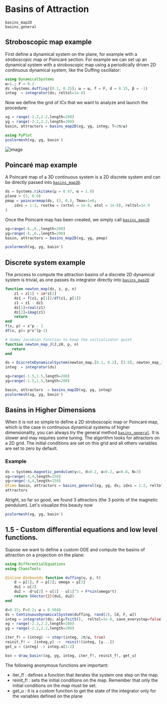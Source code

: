 # Basins of Attraction

```@docs
basins_map2D
basins_general
```

## Stroboscopic map example
First define a dynamical system on the plane, for example with a *stroboscopic* map or Poincaré section. For example we can set up an dynamical system with a stroboscopic map using a periodically driven 2D continuous dynamical system, like the Duffing oscillator:
```jl
using DynamicalSystems
ω=1.; F = 0.2
ds =Systems.duffing([0.1, 0.25]; ω = ω, f = F, d = 0.15, β = -1)
integ  = integrator(ds; reltol=1e-8)
```

Now we define the grid of ICs that we want to analyze and launch the procedure:

```jl
xg = range(-2.2,2.2,length=200)
yg = range(-2.2,2.2,length=200)
basin, attractors = basins_map2D(xg, yg, integ; T=2π/ω)
```

```jl
using PyPlot
pcolormesh(xg, yg, basin')
```

![image](https://i.imgur.com/R2veb5tl.png)

## Poincaré map example

A Poincaré map of a 3D continuous system is a 2D discrete system and can be directly passed into [`basins_map2D`](@ref).
```jl
ds = Systems.rikitake(μ = 0.47, α = 1.0)
plane = (3, 0.0)
pmap = poincaremap(ds, (3, 0.), Tmax=1e6;
    idxs = 1:2, rootkw = (xrtol = 1e-8, atol = 1e-8), reltol=1e-9
)
```

Once the Poincaré map has been created, we simply call [`basins_map2D`](@ref)
```jl
xg=range(-6.,6.,length=200)
yg=range(-6.,6.,length=200)
basin, attractors = basins_map2D(xg, yg, pmap)

pcolormesh(xg, yg, basin')
```

## Discrete system example
The process to compute the attraction basins of a discrete 2D dynamical system is trivial,
as one passes its integrator directly into [`basins_map2D`](@ref)

```jl
function newton_map(dz, z, p, n)
    z1 = z[1] + im*z[2]
    dz1 = f(z1, p[1])/df(z1, p[1])
    z1 = z1 - dz1
    dz[1]=real(z1)
    dz[2]=imag(z1)
    return
end
f(x, p) = x^p - 1
df(x, p)= p*x^(p-1)

# dummy Jacobian function to keep the initializator quiet
function newton_map_J(J,z0, p, n)
   return
end

ds = DiscreteDynamicalSystem(newton_map,[0.1, 0.2], [3.0], newton_map_J)
integ  = integrator(ds)

xg=range(-1.5,1.5,length=200)
yg=range(-1.5,1.5,length=200)

basin, attractors  = basins_map2D(xg, yg, integ)
pcolormesh(xg, yg, basin')
```

## Basins in Higher Dimensions
When it is not so simple to define a 2D stroboscopic map or Poincaré map, which is the case in continuous dynamical systems of higher dimensionality, you can always try the general method [`basins_general`](@ref). It is slower and may requires some tuning.
The algorithm looks for attractors on a 2D grid.
The initial conditions are set on this grid and all others variables are set to zero by default.

### Example

```jl
ds = Systems.magnetic_pendulum(γ=1, d=0.2, α=0.2, ω=0.8, N=3)
xg=range(-4,4,length=150)
yg=range(-4,4,length=150)
@time basin, attractors = basins_general(xg, yg, ds; idxs = 1:2, reltol = 1e-9)
attractors
```
Alright, so far so good, we found 3 attractors (the 3 points of the magnetic pendulum).
Let's visualize this beauty now

```jl
pcolormesh(xg, yg, basin')
```

## 1.5 - Custom differential equations and low level functions.

Supose we want to define a custom ODE and compute the basins of attraction on a projection on the
plane:

```jl
using DifferentialEquations
using ChaosTools

@inline @inbounds function duffing(u, p, t)
    d = p[1]; F = p[2]; omega = p[3]
    du1 = u[2]
    du2 = -d*u[2] + u[1] - u[1]^3 + F*sin(omega*t)
    return SVector{2}(du1, du2)
end

d=0.15; F=0.2; ω = 0.5848
ds = ContinuousDynamicalSystem(duffing, rand(2), [d, F, ω])
integ = integrator(ds; alg=Tsit5(),  reltol=1e-8, save_everystep=false)
xg = range(-2.2,2.2,length=200)
yg = range(-2.2,2.2,length=200)

iter_f! = (integ) -> step!(integ, 2π/ω, true)
reinit_f! =  (integ,y) ->  reinit!(integ, [y...])
get_u = (integ) -> integ.u[1:2]

bsn = draw_basin!(xg, yg, integ, iter_f!, reinit_f!, get_u)
```

The following anonymous functions are important:
* iter_f! : defines a function that iterates the system one step on the map.
* reinit_f! : sets the initial conditions on the map. Remember that only the
initial conditions on the map must be set.
* get_u : it is a custom function to get the state of the integrator only for the variables
defined on the plane
